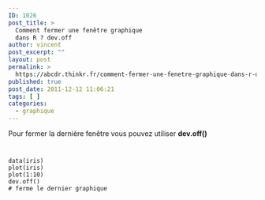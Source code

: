 ```yaml
---
ID: 1026
post_title: >
  Comment fermer une fenêtre graphique
  dans R ? dev.off
author: vincent
post_excerpt: ""
layout: post
permalink: >
  https://abcdr.thinkr.fr/comment-fermer-une-fenetre-graphique-dans-r-dev-off/
published: true
post_date: 2011-12-12 11:06:21
tags: [ ]
categories:
  - graphique
---
```

Pour fermer la dernière fenêtre vous pouvez utiliser <strong>dev.off()</strong> <pre><code><br /><p>data(iris)<br />plot(iris)<br />plot(1:10)<br />dev.off() # ferme le dernier graphique</p></code></pre>